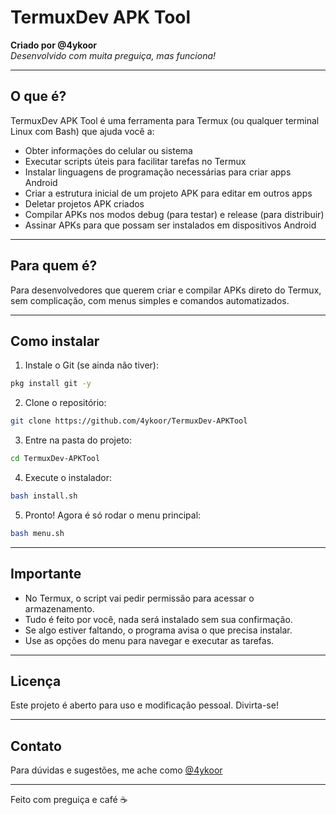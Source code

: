 
# TermuxDev APK Tool

**Criado por @4ykoor**  
*Desenvolvido com muita preguiça, mas funciona!*

---

## O que é?

TermuxDev APK Tool é uma ferramenta para Termux (ou qualquer terminal Linux com Bash) que ajuda você a:

- Obter informações do celular ou sistema
- Executar scripts úteis para facilitar tarefas no Termux
- Instalar linguagens de programação necessárias para criar apps Android
- Criar a estrutura inicial de um projeto APK para editar em outros apps
- Deletar projetos APK criados
- Compilar APKs nos modos debug (para testar) e release (para distribuir)
- Assinar APKs para que possam ser instalados em dispositivos Android

---

## Para quem é?

Para desenvolvedores que querem criar e compilar APKs direto do Termux, sem complicação, com menus simples e comandos automatizados.

---

## Como instalar

1. Instale o Git (se ainda não tiver):

```bash
pkg install git -y
````

2. Clone o repositório:

```bash
git clone https://github.com/4ykoor/TermuxDev-APKTool
```

3. Entre na pasta do projeto:

```bash
cd TermuxDev-APKTool
```

4. Execute o instalador:

```bash
bash install.sh
```

5. Pronto! Agora é só rodar o menu principal:

```bash
bash menu.sh
```

---

## Importante

* No Termux, o script vai pedir permissão para acessar o armazenamento.
* Tudo é feito por você, nada será instalado sem sua confirmação.
* Se algo estiver faltando, o programa avisa o que precisa instalar.
* Use as opções do menu para navegar e executar as tarefas.

---

## Licença

Este projeto é aberto para uso e modificação pessoal. Divirta-se!

---

## Contato

Para dúvidas e sugestões, me ache como [@4ykoor](https://github.com/4ykoor)

---

Feito com preguiça e café ☕
